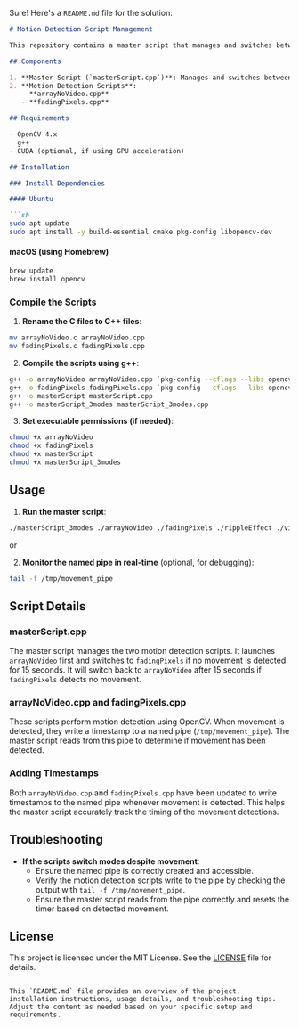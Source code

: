 Sure! Here's a `README.md` file for the solution:

```markdown
# Motion Detection Script Management

This repository contains a master script that manages and switches between two motion detection scripts (`arrayNoVideo` and `fadingPixels`) based on detected movement. If no movement is detected for a certain period, the master script will switch between the two scripts.

## Components

1. **Master Script (`masterScript.cpp`)**: Manages and switches between the two motion detection scripts based on movement detection.
2. **Motion Detection Scripts**:
   - **arrayNoVideo.cpp**
   - **fadingPixels.cpp**

## Requirements

- OpenCV 4.x
- g++
- CUDA (optional, if using GPU acceleration)

## Installation

### Install Dependencies

#### Ubuntu

```sh
sudo apt update
sudo apt install -y build-essential cmake pkg-config libopencv-dev
```

#### macOS (using Homebrew)

```sh
brew update
brew install opencv
```

### Compile the Scripts

1. **Rename the C files to C++ files**:

```sh
mv arrayNoVideo.c arrayNoVideo.cpp
mv fadingPixels.c fadingPixels.cpp
```

2. **Compile the scripts using g++**:

```sh
g++ -o arrayNoVideo arrayNoVideo.cpp `pkg-config --cflags --libs opencv4`
g++ -o fadingPixels fadingPixels.cpp `pkg-config --cflags --libs opencv4`
g++ -o masterScript masterScript.cpp 
g++ -o masterScript_3modes masterScript_3modes.cpp 
```

3. **Set executable permissions (if needed)**:

```sh
chmod +x arrayNoVideo
chmod +x fadingPixels
chmod +x masterScript
chmod +x masterScript_3modes
```

## Usage

1. **Run the master script**:

```sh
./masterScript_3modes ./arrayNoVideo ./fadingPixels ./rippleEffect ./video2Array_noFlickering ./gameSelector
```

or

2. **Monitor the named pipe in real-time** (optional, for debugging):

```sh
tail -f /tmp/movement_pipe
```

## Script Details

### masterScript.cpp

The master script manages the two motion detection scripts. It launches `arrayNoVideo` first and switches to `fadingPixels` if no movement is detected for 15 seconds. It will switch back to `arrayNoVideo` after 15 seconds if `fadingPixels` detects no movement.

### arrayNoVideo.cpp and fadingPixels.cpp

These scripts perform motion detection using OpenCV. When movement is detected, they write a timestamp to a named pipe (`/tmp/movement_pipe`). The master script reads from this pipe to determine if movement has been detected.

### Adding Timestamps

Both `arrayNoVideo.cpp` and `fadingPixels.cpp` have been updated to write timestamps to the named pipe whenever movement is detected. This helps the master script accurately track the timing of the movement detections.

## Troubleshooting

- **If the scripts switch modes despite movement**:
  - Ensure the named pipe is correctly created and accessible.
  - Verify the motion detection scripts write to the pipe by checking the output with `tail -f /tmp/movement_pipe`.
  - Ensure the master script reads from the pipe correctly and resets the timer based on detected movement.

## License

This project is licensed under the MIT License. See the [LICENSE](LICENSE) file for details.

```

This `README.md` file provides an overview of the project, installation instructions, usage details, and troubleshooting tips. Adjust the content as needed based on your specific setup and requirements.